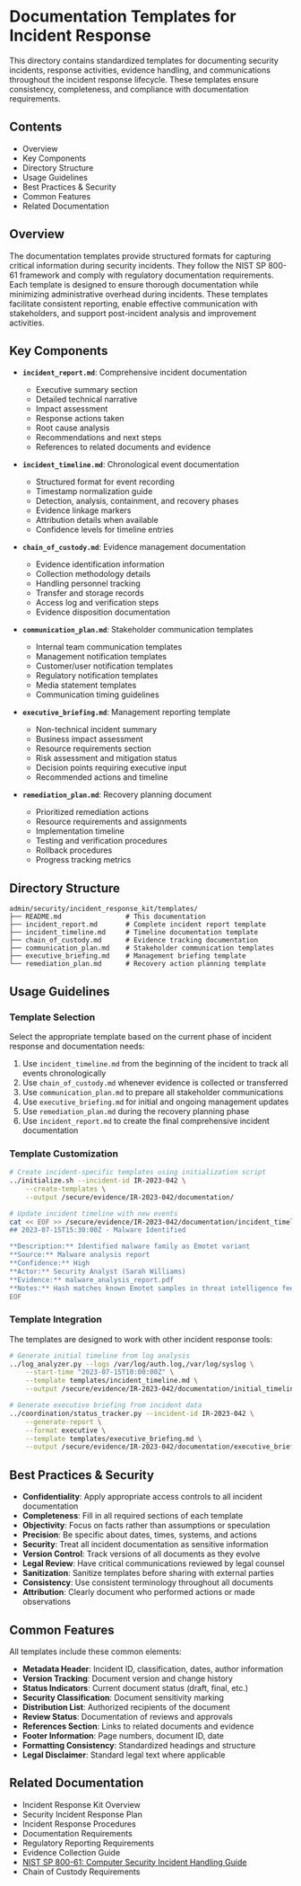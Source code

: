 # Documentation Templates for Incident Response

This directory contains standardized templates for documenting security incidents, response activities, evidence handling, and communications throughout the incident response lifecycle. These templates ensure consistency, completeness, and compliance with documentation requirements.

## Contents

- Overview
- Key Components
- Directory Structure
- Usage Guidelines
- Best Practices & Security
- Common Features
- Related Documentation

## Overview

The documentation templates provide structured formats for capturing critical information during security incidents. They follow the NIST SP 800-61 framework and comply with regulatory documentation requirements. Each template is designed to ensure thorough documentation while minimizing administrative overhead during incidents. These templates facilitate consistent reporting, enable effective communication with stakeholders, and support post-incident analysis and improvement activities.

## Key Components

- **`incident_report.md`**: Comprehensive incident documentation
  - Executive summary section
  - Detailed technical narrative
  - Impact assessment
  - Response actions taken
  - Root cause analysis
  - Recommendations and next steps
  - References to related documents and evidence

- **`incident_timeline.md`**: Chronological event documentation
  - Structured format for event recording
  - Timestamp normalization guide
  - Detection, analysis, containment, and recovery phases
  - Evidence linkage markers
  - Attribution details when available
  - Confidence levels for timeline entries

- **`chain_of_custody.md`**: Evidence management documentation
  - Evidence identification information
  - Collection methodology details
  - Handling personnel tracking
  - Transfer and storage records
  - Access log and verification steps
  - Evidence disposition documentation

- **`communication_plan.md`**: Stakeholder communication templates
  - Internal team communication templates
  - Management notification templates
  - Customer/user notification templates
  - Regulatory notification templates
  - Media statement templates
  - Communication timing guidelines

- **`executive_briefing.md`**: Management reporting template
  - Non-technical incident summary
  - Business impact assessment
  - Resource requirements section
  - Risk assessment and mitigation status
  - Decision points requiring executive input
  - Recommended actions and timeline

- **`remediation_plan.md`**: Recovery planning document
  - Prioritized remediation actions
  - Resource requirements and assignments
  - Implementation timeline
  - Testing and verification procedures
  - Rollback procedures
  - Progress tracking metrics

## Directory Structure

```plaintext
admin/security/incident_response_kit/templates/
├── README.md                # This documentation
├── incident_report.md       # Complete incident report template
├── incident_timeline.md     # Timeline documentation template
├── chain_of_custody.md      # Evidence tracking documentation
├── communication_plan.md    # Stakeholder communication templates
├── executive_briefing.md    # Management briefing template
└── remediation_plan.md      # Recovery action planning template
```

## Usage Guidelines

### Template Selection

Select the appropriate template based on the current phase of incident response and documentation needs:

1. Use `incident_timeline.md` from the beginning of the incident to track all events chronologically
2. Use `chain_of_custody.md` whenever evidence is collected or transferred
3. Use `communication_plan.md` to prepare all stakeholder communications
4. Use `executive_briefing.md` for initial and ongoing management updates
5. Use `remediation_plan.md` during the recovery planning phase
6. Use `incident_report.md` to create the final comprehensive incident documentation

### Template Customization

```bash
# Create incident-specific templates using initialization script
../initialize.sh --incident-id IR-2023-042 \
    --create-templates \
    --output /secure/evidence/IR-2023-042/documentation/

# Update incident timeline with new events
cat << EOF >> /secure/evidence/IR-2023-042/documentation/incident_timeline.md
## 2023-07-15T15:30:00Z - Malware Identified

**Description:** Identified malware family as Emotet variant
**Source:** Malware analysis report
**Confidence:** High
**Actor:** Security Analyst (Sarah Williams)
**Evidence:** malware_analysis_report.pdf
**Notes:** Hash matches known Emotet samples in threat intelligence feed
EOF
```

### Template Integration

The templates are designed to work with other incident response tools:

```bash
# Generate initial timeline from log analysis
../log_analyzer.py --logs /var/log/auth.log,/var/log/syslog \
    --start-time "2023-07-15T10:00:00Z" \
    --template templates/incident_timeline.md \
    --output /secure/evidence/IR-2023-042/documentation/initial_timeline.md

# Generate executive briefing from incident data
../coordination/status_tracker.py --incident-id IR-2023-042 \
    --generate-report \
    --format executive \
    --template templates/executive_briefing.md \
    --output /secure/evidence/IR-2023-042/documentation/executive_briefing.md
```

## Best Practices & Security

- **Confidentiality**: Apply appropriate access controls to all incident documentation
- **Completeness**: Fill in all required sections of each template
- **Objectivity**: Focus on facts rather than assumptions or speculation
- **Precision**: Be specific about dates, times, systems, and actions
- **Security**: Treat all incident documentation as sensitive information
- **Version Control**: Track versions of all documents as they evolve
- **Legal Review**: Have critical communications reviewed by legal counsel
- **Sanitization**: Sanitize templates before sharing with external parties
- **Consistency**: Use consistent terminology throughout all documents
- **Attribution**: Clearly document who performed actions or made observations

## Common Features

All templates include these common elements:

- **Metadata Header**: Incident ID, classification, dates, author information
- **Version Tracking**: Document version and change history
- **Status Indicators**: Current document status (draft, final, etc.)
- **Security Classification**: Document sensitivity marking
- **Distribution List**: Authorized recipients of the document
- **Review Status**: Documentation of reviews and approvals
- **References Section**: Links to related documents and evidence
- **Footer Information**: Page numbers, document ID, date
- **Formatting Consistency**: Standardized headings and structure
- **Legal Disclaimer**: Standard legal text where applicable

## Related Documentation

- Incident Response Kit Overview
- Security Incident Response Plan
- Incident Response Procedures
- Documentation Requirements
- Regulatory Reporting Requirements
- Evidence Collection Guide
- [NIST SP 800-61: Computer Security Incident Handling Guide](https://csrc.nist.gov/publications/detail/sp/800-61/rev-2/final)
- Chain of Custody Requirements
